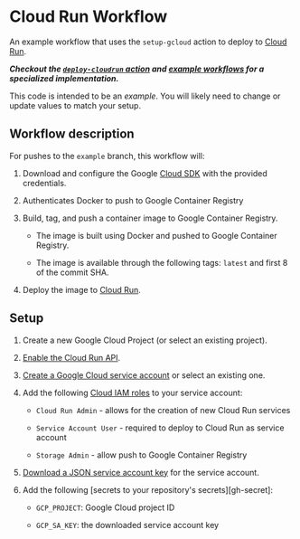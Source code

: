 # Cloud Run Workflow

An example workflow that uses the `setup-gcloud` action to deploy to [Cloud Run][cloud-run].

_**Checkout the [`deploy-cloudrun` action](https://github.com/google-github-actions/deploy-cloudrun) and [example workflows](https://github.com/google-github-actions/deploy-cloudrun/README.md#example-workflows)
for a specialized implementation.**_

This code is intended to be an _example_. You will likely need to change or
update values to match your setup.

## Workflow description

For pushes to the `example` branch, this workflow will:

1.  Download and configure the Google [Cloud SDK][sdk] with the provided
    credentials.

1. Authenticates Docker to push to Google Container Registry

1.  Build, tag, and push a container image to Google Container Registry.

    - The image is built using Docker and pushed to Google Container Registry.

    - The image is available through the following tags: `latest` and first 8 of
      the commit SHA.

1.  Deploy the image to [Cloud Run][cloud-run].

## Setup

1.  Create a new Google Cloud Project (or select an existing project).

1. [Enable the Cloud Run API](https://console.cloud.google.com/flows/enableapi?apiid=run.googleapis.com).

1.  [Create a Google Cloud service account][create-sa] or select an existing one.

1.  Add the following [Cloud IAM roles][roles] to your service account:

    - `Cloud Run Admin` - allows for the creation of new Cloud Run services

    - `Service Account User` -  required to deploy to Cloud Run as service account

    - `Storage Admin` - allow push to Google Container Registry

1.  [Download a JSON service account key][create-key] for the service account.

1.  Add the following [secrets to your repository's secrets][gh-secret]:

    - `GCP_PROJECT`: Google Cloud project ID

    - `GCP_SA_KEY`: the downloaded service account key

[actions]: https://help.github.com/en/categories/automating-your-workflow-with-github-actions
[cloud-run]: https://cloud.google.com/run/
[create-sa]: https://cloud.google.com/iam/docs/creating-managing-service-accounts
[create-key]: https://cloud.google.com/iam/docs/creating-managing-service-account-keys
[sdk]: https://cloud.google.com/sdk
[secrets]: https://help.github.com/en/actions/automating-your-workflow-with-github-actions/creating-and-using-encrypted-secrets
[roles]: https://cloud.google.com/iam/docs/granting-roles-to-service-accounts#granting_access_to_a_service_account_for_a_resource
